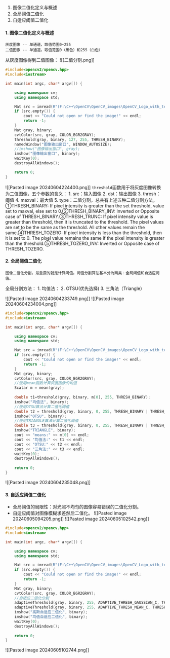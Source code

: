1. 图像二值化定义与概述
2. 全局阈值二值化
3. 自适应阈值二值化

#### 1. 图像二值化定义与概述
	灰度图像 -- 单通道，取值范围0~255
	二值图像 -- 单通道，取值范围0（黑色）和255（白色）
从灰度图像得到二值图像：
![[二值分割.png]]
```C++
#include<opencv2/opencv.hpp>
#include<iostream>

int main(int argc, char* argv[]) {

	using namespace cv;
	using namespace std;

	Mat src = imread(R"(F:\C++\OpenCV\OpenCV_images\OpenCV_Logo_with_text.png)");
	if (src.empty()) {
		cout << "Could not open or find the image!" << endl;
		return -1;
	}
	Mat gray, binary;
	cvtColor(src, gray, COLOR_BGR2GRAY);
	threshold(gray, binary, 127, 255, THRESH_BINARY);
	namedWindow("图像输出窗口", WINDOW_AUTOSIZE);
	//imshow("图像输出窗口", gray);
	imshow("图像输出窗口", binary);
	waitKey(0);
	destroyAllWindows();

	return 0;
}
```

![[Pasted image 20240604224400.png]]
`threshold`函数用于将灰度图像转换为二值图像，五个参数的含义：
	1. src：输入图像
	2. dst：输出图像
	3. thresh：阈值
	4. maxval：最大值
	5. type：二值分割，总共有上述五种二值分割方法。①THRESH_BINARY: If pixel intensity is greater than the set threshold, value set to maxval, else set to 0.②THRESH_BINARY_INV: Inverted or Opposite case of THRESH_BINARY.③THRESH_TRUNC: If pixel intensity value is greater than threshold, then it is truncated to the threshold. The pixel values are set to be the same as the threshold. All other values remain the same.④THRESH_TOZERO: If pixel intensity is less than the threshold, then it is set to 0. The pixel value remains the same if the pixel intensity is greater than the threshold.⑤THRESH_TOZERO_INV: Inverted or Opposite case of THRESH_TOZERO.

#### 2. 全局阈值二值化
	图像二值化分割，最重要的就是计算阈值。阈值分割算法基本分为两类：全局阈值和自适应阈值。
全局分割方法：
	1. 均值法：
	2. OTSU(优先选择)
	3. 三角法（Triangle）

![[Pasted image 20240604233749.png]]
![[Pasted image 20240604234004.png]]
```C++
#include<opencv2/opencv.hpp>
#include<iostream>

int main(int argc, char* argv[]) {

	using namespace cv;
	using namespace std;

	Mat src = imread(R"(F:\C++\OpenCV\OpenCV_images\OpenCV_Logo_with_text.png)");
	if (src.empty()) {
		cout << "Could not open or find the image!" << endl;
		return -1;
	}
	Mat gray, binary;
	cvtColor(src, gray, COLOR_BGR2GRAY);
	//使用mean函数计算灰度图像的均值
	Scalar m = mean(gray);
	
	double t1=threshold(gray, binary, m[0], 255, THRESH_BINARY);
	imshow("均值法", binary);
	//使用OTSU算法计算二值化阈值
	double t2 = threshold(gray, binary, 0, 255, THRESH_BINARY | THRESH_OTSU);
	imshow("OTSU", binary);
	//使用TRIANGLE算法计算二值化阈值
	double t3 = threshold(gray, binary, 0, 255, THRESH_BINARY | THRESH_TRIANGLE);
	imshow("TRIANGLE", binary);
	cout << "means:" << m[0] << endl;
	cout << "均值法:" << t1 << endl;
	cout << "OTSU:" << t2 << endl;
	cout << "三角法:" << t3 << endl;
	waitKey(0);
	destroyAllWindows();
	
	return 0;
}
```
![[Pasted image 20240604235048.png]]

#### 3. 自适应阈值二值化
 - 全局阈值的局限性：对光照不均匀的图像容易错误的二值化分割。
 - 自适应阈值对图像模糊求差然后二值化。
![[Pasted image 20240605094205.png]]
![[Pasted image 20240605102542.png]]
```C++
#include<opencv2/opencv.hpp>
#include<iostream>

int main(int argc, char* argv[]) {

	using namespace cv;
	using namespace std;

	Mat src = imread(R"(F:\C++\OpenCV\OpenCV_images\OpenCV_Logo_with_text.png)");
	if (src.empty()) {
		cout << "Could not open or find the image!" << endl;
		return -1;
	}
	Mat gray, binary;
	cvtColor(src, gray, COLOR_BGR2GRAY);
	//自适应二值化分割
	adaptiveThreshold(gray, binary, 255, ADAPTIVE_THRESH_GAUSSIAN_C, THRESH_BINARY, 25, 10);
	adaptiveThreshold(gray, binary, 255, ADAPTIVE_THRESH_MEAN_C, THRESH_BINARY, 25, 10);
	imshow("高斯自适应二值化", binary);
	imshow("均值自适应二值化", binary);
	waitKey(0);
	destroyAllWindows();
	
	return 0;
}
```
![[Pasted image 20240605102744.png]]